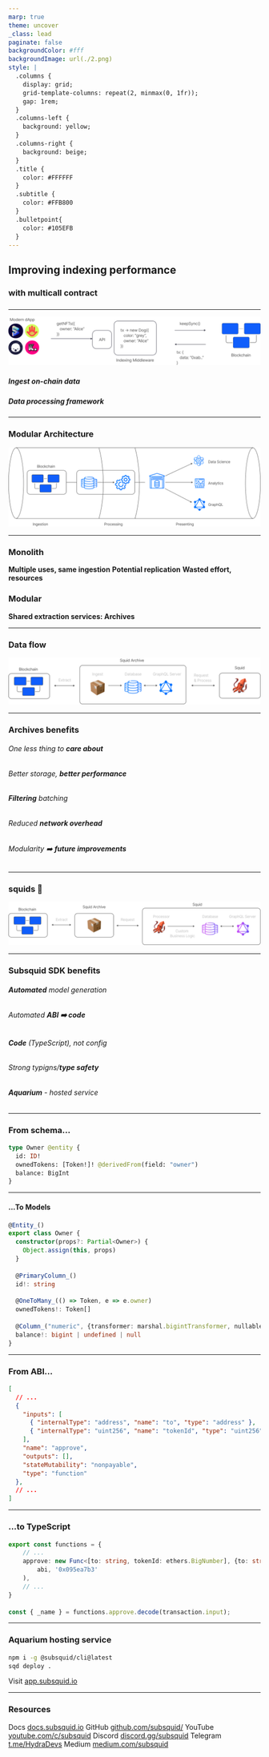 ```yaml
---
marp: true
theme: uncover
_class: lead
paginate: false
backgroundColor: #fff
backgroundImage: url(./2.png)
style: |
  .columns {
    display: grid;
    grid-template-columns: repeat(2, minmax(0, 1fr));
    gap: 1rem;
  }
  .columns-left {
    background: yellow;
  }
  .columns-right {
    background: beige;
  }
  .title {
    color: #FFFFFF
  }
  .subtitle {
    color: #FFB800
  }
  .bulletpoint{
    color: #105EFB
  }
---
```

<!-- _backgroundImage: url(./3.png) -->
<span class=title>

## Improving indexing performance

</span>

<span class=subtitle>

### with multicall contract

</span>

### 
### 
### 
###

---

![w:1000](indexing-middleware.png)

<span class=bulletpoint>

##### Ingest on-chain data
##### Data processing framework

</span>

---

<span class=subtitle>

### Modular Architecture

</span>

![w:1000](modular-architecture-new.png)

---

<span class=subtitle>

### Monolith

</span>

**Multiple uses, same ingestion**
**Potential replication**
**Wasted effort, resources**

<span class=subtitle>

### Modular

</span>

**Shared extraction services: Archives**

---
<span class=subtitle>

### Data flow

</span>

![w:1000](archive-data-flow.png)

---
<span class=subtitle>

### Archives benefits

</span>

###### One less thing to **care about**
###### Better storage, **better performance**
###### **Filtering** batching
###### Reduced **network overhead**
###### Modularity ➡️ **future improvements**

---

<span class=subtitle>

### squids 🦑

</span>

![w:1000](squid-data-flow.png)

---
<span class=subtitle>

### Subsquid SDK benefits

</span>

###### **Automated** model generation
###### Automated **ABI ➡️ code**
###### **Code** (TypeScript), not config
###### Strong typigns/**type safety**
###### **Aquarium** - hosted service

---

<!-- _color: #105EFB -->
<span class="subtitle">

### From schema...
</span>

```graphql
type Owner @entity {
  id: ID!
  ownedTokens: [Token!]! @derivedFrom(field: "owner")
  balance: BigInt
}
```

---
<!-- _color: #105EFB -->

<span class="subtitle">

####
#### ...To Models
</span>

```typescript
@Entity_()
export class Owner {
  constructor(props?: Partial<Owner>) {
    Object.assign(this, props)
  }

  @PrimaryColumn_()
  id!: string

  @OneToMany_(() => Token, e => e.owner)
  ownedTokens!: Token[]

  @Column_("numeric", {transformer: marshal.bigintTransformer, nullable: true})
  balance!: bigint | undefined | null
}

```

---
<!-- _color: #105EFB -->

<span class="subtitle">

### From ABI...
</span>

```json
[
  // ...
  {
    "inputs": [
      { "internalType": "address", "name": "to", "type": "address" },
      { "internalType": "uint256", "name": "tokenId", "type": "uint256" }
    ],
    "name": "approve",
    "outputs": [],
    "stateMutability": "nonpayable",
    "type": "function"
  },
  // ...
]
```

---
<!-- _color: #105EFB -->

<span class="subtitle">

### …to TypeScript
</span>

```typescript
export const functions = {
    // ...
    approve: new Func<[to: string, tokenId: ethers.BigNumber], {to: string, tokenId: ethers.BigNumber}, []>(
        abi, '0x095ea7b3'
    ),
    // ...
}

const { _name } = functions.approve.decode(transaction.input);
```

---
<!-- _color: #105EFB -->

<span class="subtitle">

### Aquarium hosting service
</span>

```bash
npm i -g @subsquid/cli@latest
sqd deploy .
```

Visit [app.subsquid.io](https://app.subsquid.io/)

---
<!-- _color: #105EFB -->

<span class="subtitle">

### Resources
</span>

Docs [docs.subsquid.io](https://docs.subsquid.io)
GitHub [github.com/subsquid/](https://github.com/subsquid/)
YouTube [youtube.com/c/subsquid](https://www.youtube.com/channel/@subsquid)
Discord [discord.gg/subsquid](https://discord.gg/subsquid)
Telegram [t.me/HydraDevs](https://t.me/HydraDevs)
Medium [medium.com/subsquid](https://medium.com/subsquid)


